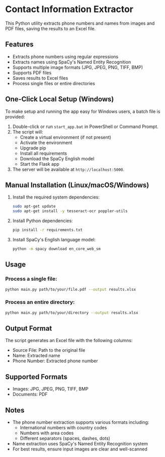 # Contact Information Extractor

This Python utility extracts phone numbers and names from images and PDF files, saving the results to an Excel file.

## Features

- Extracts phone numbers using regular expressions
- Extracts names using SpaCy's Named Entity Recognition
- Supports multiple image formats (JPG, JPEG, PNG, TIFF, BMP)
- Supports PDF files
- Saves results to Excel files
- Process single files or entire directories

## One-Click Local Setup (Windows)

To make setup and running the app easy for Windows users, a batch file is provided:

1. Double-click or run `start_app.bat` in PowerShell or Command Prompt.
2. The script will:
   - Create a virtual environment (if not present)
   - Activate the environment
   - Upgrade pip
   - Install all requirements
   - Download the SpaCy English model
   - Start the Flask app
3. The server will be available at `http://localhost:5000`.

## Manual Installation (Linux/macOS/Windows)

1. Install the required system dependencies:
   ```bash
   sudo apt-get update
   sudo apt-get install -y tesseract-ocr poppler-utils
   ```

2. Install Python dependencies:
   ```bash
   pip install -r requirements.txt
   ```

3. Install SpaCy's English language model:
   ```bash
   python -m spacy download en_core_web_sm
   ```

## Usage

### Process a single file:
```bash
python main.py path/to/your/file.pdf --output results.xlsx
```

### Process an entire directory:
```bash
python main.py path/to/your/directory --output results.xlsx
```

## Output Format

The script generates an Excel file with the following columns:
- Source File: Path to the original file
- Name: Extracted name
- Phone Number: Extracted phone number

## Supported Formats

- Images: JPG, JPEG, PNG, TIFF, BMP
- Documents: PDF

## Notes

- The phone number extraction supports various formats including:
  - International numbers with country codes
  - Numbers with area codes
  - Different separators (spaces, dashes, dots)
- Name extraction uses SpaCy's Named Entity Recognition system
- For best results, ensure input images are clear and well-scanned